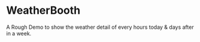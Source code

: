 # WeatherBooth
A Rough Demo to show the weather detail of every hours today &amp; days after in a week.
